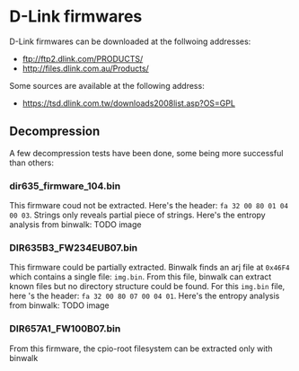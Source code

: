 # D-Link firmwares

D-Link firmwares can be downloaded at the follwoing addresses:
- ftp://ftp2.dlink.com/PRODUCTS/
- http://files.dlink.com.au/Products/

Some sources are available at the following address:
- https://tsd.dlink.com.tw/downloads2008list.asp?OS=GPL

## Decompression
A few decompression tests have been done, some being more successful than others:

### dir635_firmware_104.bin
This firmware coud not be extracted. Here's the header: `fa 32 00 80 01 04 00 03`. Strings only reveals partial piece of
strings. Here's the entropy analysis from binwalk:
TODO image

### DIR635B3_FW234EUB07.bin
This firmware could be partially extracted. Binwalk finds an arj file at `0x46F4` which contains a single file: `img.bin`.
From this file, binwalk can extract known files but no directory structure could be found. For this `img.bin` file, here 's
the header: `fa 32 00 80 07 00 04 01`. Here's the entropy analysis from binwalk:
TODO image

### DIR657A1_FW100B07.bin
From this firmware, the cpio-root filesystem can be extracted only with binwalk
